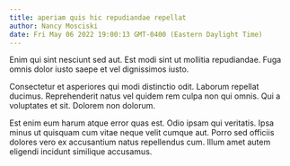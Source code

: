```yaml
---
title: aperiam quis hic repudiandae repellat
author: Nancy Mosciski
date: Fri May 06 2022 19:00:13 GMT-0400 (Eastern Daylight Time)
---
```

Enim qui sint nesciunt sed aut. Est modi sint ut mollitia repudiandae. Fuga omnis dolor iusto saepe et vel dignissimos iusto.

 Consectetur et asperiores qui modi distinctio odit. Laborum repellat ducimus. Reprehenderit natus vel quidem rem culpa non qui omnis. Qui a voluptates et sit. Dolorem non dolorum.

 Est enim eum harum atque error quas est. Odio ipsam qui veritatis. Ipsa minus ut quisquam cum vitae neque velit cumque aut. Porro sed officiis dolores vero ex accusantium natus repellendus cum. Illum amet autem eligendi incidunt similique accusamus.